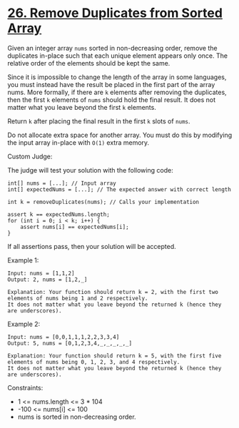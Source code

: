 # [26. Remove Duplicates from Sorted Array](https://leetcode.com/problems/remove-duplicates-from-sorted-array/)

Given an integer array ```nums``` sorted in non-decreasing order, remove the duplicates in-place such that each unique element appears only once. The relative order of the elements should be kept the same.

Since it is impossible to change the length of the array in some languages, you must instead have the result be placed in the first part of the array nums. More formally, if there are ```k``` elements after removing the duplicates, then the first ```k``` elements of ```nums``` should hold the final result. It does not matter what you leave beyond the first ```k``` elements.

Return ```k``` after placing the final result in the first ```k``` slots of ```nums```.

Do not allocate extra space for another array. You must do this by modifying the input array in-place with ```O(1)``` extra memory.

Custom Judge:

The judge will test your solution with the following code:

    int[] nums = [...]; // Input array
    int[] expectedNums = [...]; // The expected answer with correct length

    int k = removeDuplicates(nums); // Calls your implementation

    assert k == expectedNums.length;
    for (int i = 0; i < k; i++) {
        assert nums[i] == expectedNums[i];
    }

If all assertions pass, then your solution will be accepted.

 

Example 1:

    Input: nums = [1,1,2]
    Output: 2, nums = [1,2,_]

    Explanation: Your function should return k = 2, with the first two elements of nums being 1 and 2 respectively.
    It does not matter what you leave beyond the returned k (hence they are underscores).

Example 2:

    Input: nums = [0,0,1,1,1,2,2,3,3,4]
    Output: 5, nums = [0,1,2,3,4,_,_,_,_,_]

    Explanation: Your function should return k = 5, with the first five elements of nums being 0, 1, 2, 3, and 4 respectively.
    It does not matter what you leave beyond the returned k (hence they are underscores).
 

Constraints:

* 1 <= nums.length <= 3 * 104
* -100 <= nums[i] <= 100
* nums is sorted in non-decreasing order.